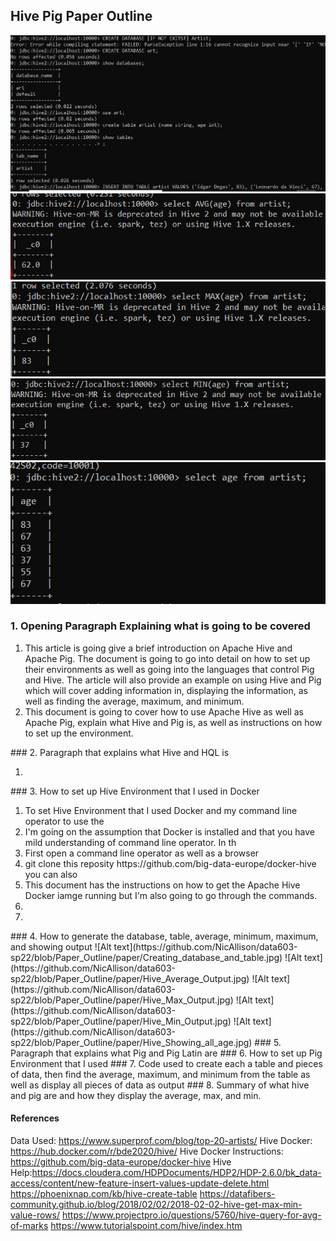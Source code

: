 ## Hive Pig Paper Outline


![Alt text](https://github.com/NicAllison/data603-sp22/blob/Paper_Outline/paper/Creating_database_and_table.jpg)
![Alt text](https://github.com/NicAllison/data603-sp22/blob/Paper_Outline/paper/Hive_Average_Output.jpg)
![Alt text](https://github.com/NicAllison/data603-sp22/blob/Paper_Outline/paper/Hive_Max_Output.jpg)
![Alt text](https://github.com/NicAllison/data603-sp22/blob/Paper_Outline/paper/Hive_Min_Output.jpg)
![Alt text](https://github.com/NicAllison/data603-sp22/blob/Paper_Outline/paper/Hive_Showing_all_age.jpg)

### 1. Opening Paragraph Explaining what is going to be covered
<ol>
  <li> This article is going give a brief introduction on Apache Hive and Apache Pig. The document is going to go into detail on how to set up their environments as well as going into the languages that control Pig and Hive. The article will also provide an example on using Hive and Pig which will cover adding information in, displaying the information, as well as finding the average, maximum, and minimum. </li>
  <li> This document is going to cover how to use Apache Hive as well as Apache Pig, explain what Hive and Pig is, as well as instructions on how to set up the environment. </li>
</ol>
### 2. Paragraph that explains what Hive and HQL is
<ol>
  <li>
</ol>
### 3. How to set up Hive Environment that I used in Docker
<ol>
  <li> To set Hive Environment that I used Docker and my command line operator to use the </li>
  <li> I'm going on the assumption that Docker is installed and that you have mild understanding of command line operator. In th</li>
  <li> First open a command line operator as well as a browser </li>
  <li> git clone this reposity https://github.com/big-data-europe/docker-hive you can also </li>
  <li> This document has the instructions on how to get the Apache Hive Docker iamge running but I'm also going to go through the commands. </li>
  <li> </li>
  <li> </li>
</ol>
### 4. How to generate the database, table, average, minimum, maximum, and showing output
![Alt text](https://github.com/NicAllison/data603-sp22/blob/Paper_Outline/paper/Creating_database_and_table.jpg)
![Alt text](https://github.com/NicAllison/data603-sp22/blob/Paper_Outline/paper/Hive_Average_Output.jpg)
![Alt text](https://github.com/NicAllison/data603-sp22/blob/Paper_Outline/paper/Hive_Max_Output.jpg)
![Alt text](https://github.com/NicAllison/data603-sp22/blob/Paper_Outline/paper/Hive_Min_Output.jpg)
![Alt text](https://github.com/NicAllison/data603-sp22/blob/Paper_Outline/paper/Hive_Showing_all_age.jpg)
### 5. Paragraph that explains what Pig and Pig Latin are
### 6. How to set up Pig Environment that I used
### 7. Code used to create each a table and pieces of data, then find the average, maximum, and minimum from the table as well as display all pieces of data as output
### 8. Summary of what hive and pig are and how they display the average, max, and min. 

#### References
Data Used: https://www.superprof.com/blog/top-20-artists/
Hive Docker: https://hub.docker.com/r/bde2020/hive/
Hive Docker Instructions: https://github.com/big-data-europe/docker-hive
Hive Help:https://docs.cloudera.com/HDPDocuments/HDP2/HDP-2.6.0/bk_data-access/content/new-feature-insert-values-update-delete.html
https://phoenixnap.com/kb/hive-create-table
https://datafibers-community.github.io/blog/2018/02/02/2018-02-02-hive-get-max-min-value-rows/
https://www.projectpro.io/questions/5760/hive-query-for-avg-of-marks
https://www.tutorialspoint.com/hive/index.htm

